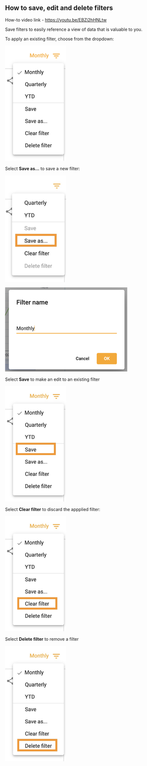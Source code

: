 ## How to save, edit and delete filters
How-to video link - https://youtu.be/EBZi2hHNLtw

Save filters to easily reference a view of data that is valuable to you. 

To apply an existing filter, choose from the dropdown:  

<img src="../assets/filter_applied.png"  style="width:200px" class="border"></img>

Select **Save as...** to save a new filter:

<img src="../assets/filter_save_as_1.jpg"  style="width:200px" class="border"></img>

<img src="../assets/filter_save.png"  style="width:400px" class="border"></img>

Select **Save** to make an edit to an existing filter

<img src="../assets/filter_save_1.jpg"  style="width:200px" class="border"></img>

Select **Clear filter** to discard the appplied filter:

<img src="../assets/filter_clear.jpg"  style="width:200px" class="border"></img>

Select **Delete filter** to remove a filter

<img src="../assets/filter_delete.jpg"  style="width:200px" class="border"></img>



